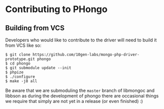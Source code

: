 # Contributing to PHongo


## Building from VCS

Developers who would like to contribute to the driver will need to build it from VCS
like so:

```
$ git clone https://github.com/10gen-labs/mongo-php-driver-prototype.git phongo
$ cd phongo
$ git submodule update --init
$ phpize
$ ./configure
$ make -j8 all
```

Be aware that we are submoduling the `master` branch of libmongoc and libbson as
during the development of phongo there are occasional things we require that simply
are not yet in a release (or even finished) :)


